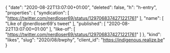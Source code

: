{
  "date": "2020-08-22T13:07:00+01:00",
  "deleted": false,
  "h": "h-entry",
  "properties": {
    "syndication": [
      "https://twitter.com/nerdloser69/status/1297068374271221761"
    ],
    "name": [
      "Like of @nerdloser69's tweet"
    ],
    "published": [
      "2020-08-22T13:07:00+01:00"
    ],
    "like-of": [
      "https://twitter.com/nerdloser69/status/1297068374271221761"
    ]
  },
  "kind": "likes",
  "slug": "2020/08/bwphy",
  "client_id": "https://indigenous.realize.be"
}
